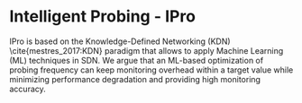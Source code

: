 # Intelligent Probing - IPro
IPro is based on the Knowledge-Defined Networking (KDN) \cite{mestres_2017:KDN} paradigm that allows to apply Machine Learning (ML) techniques in SDN. We argue that an ML-based optimization of probing frequency can keep monitoring overhead within a target value while minimizing performance degradation and providing high monitoring accuracy.
